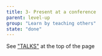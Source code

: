 ```yaml
---
title: 3- Present at a conference
parent: level-up
group: "Learn by teaching others"
state: "done"
---
```


See ["TALKS"](https://talks.arnaudbos.com) at the top of the page